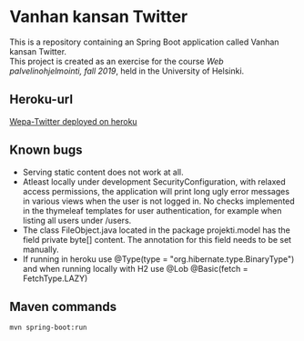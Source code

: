 # Vanhan kansan Twitter
This is a repository containing an Spring Boot application called Vanhan kansan Twitter.  
This project is created as an exercise for the course  _Web palvelinohjelmointi, fall 2019_, held in the University of Helsinki.

## Heroku-url
[Wepa-Twitter deployed on heroku](https://wepa-twitter.herokuapp.com/)

## Known bugs
  * Serving static content does not work at all.
  * Atleast locally under development SecurityConfiguration, with relaxed access permissions, the application will print long ugly error messages in various views when the user is not logged in. No checks implemented in the thymeleaf templates for user authentication, for example when listing all users under /users.  
  * The class FileObject.java located in the package projekti.model has the field private byte[] content. The annotation for this field needs to be set manually.  
   * If running in heroku use @Type(type = "org.hibernate.type.BinaryType") and when running locally with H2 use @Lob @Basic(fetch = FetchType.LAZY)  

## Maven commands
```
mvn spring-boot:run
```
